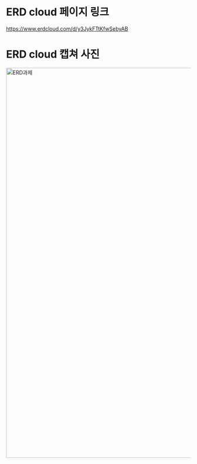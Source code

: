 # ERD cloud 페이지 링크
https://www.erdcloud.com/d/y3JykFTtKfwSebyAB

# ERD cloud 캡쳐 사진

<img width="1061" alt="ERD과제" src="https://user-images.githubusercontent.com/108143372/212604239-de2d32e0-cac4-4791-be55-b5aa4878b7e9.png">
